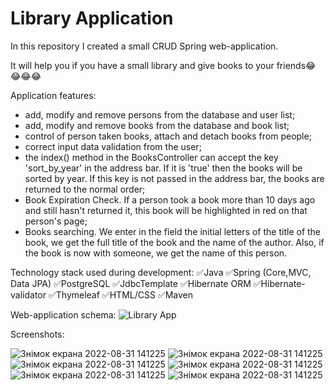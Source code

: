 # Library Application
In this repository I created a small CRUD Spring web-application.
<br />

It will help you if you have a small library and give books to your friends😂😂😂😂

Application features:
- add, modify and remove persons from the database and user list;
- add, modify and remove books from the database and book list;
- control of person taken books, attach and detach books from people;
- correct input data validation from the user;
- the index() method in the BooksController can accept the key 'sort_by_year' in the address bar. If it is 'true' then 
the books will be sorted by year. If this key is not passed in the address bar, the books are returned to the normal order;
- Book Expiration Check. If a person took a book more than 10 days ago and still hasn't returned it, this book will be 
highlighted in red on that person's page;
- Books searching. We enter in the field the initial letters of the title of the book, we get the full title of the book 
and the name of the author. Also, if the book is now with someone, we get the name of this person.



Technology stack used during development: ✅Java ✅Spring (Core,MVC, Data JPA)
 ✅PostgreSQL ✅JdbcTemplate ✅Hibernate ORM ✅Hibernate-validator ✅Thymeleaf ✅HTML/CSS  ✅Maven
<br />

Web-application schema:
![Library App](https://user-images.githubusercontent.com/63511356/187675178-8dc1a171-c056-46a2-ac42-fabdf93c2a6c.png)

Screenshots:

![Знімок екрана 2022-08-31 141225](https://user-images.githubusercontent.com/63511356/187675554-7701a883-383d-47a2-b463-714a6beff160.png)
![Знімок екрана 2022-08-31 141225](https://user-images.githubusercontent.com/63511356/187676031-740b997e-71fd-4ad8-bfd9-b8366df33e7d.png)
![Знімок екрана 2022-08-31 141225](https://user-images.githubusercontent.com/63511356/187676700-fbb9e504-84e4-4ece-93b6-01c74c519d8a.png)
![Знімок екрана 2022-08-31 141225](https://user-images.githubusercontent.com/63511356/187676952-a65e27d6-6962-4cb2-b323-c9c6f6a1d712.png)
![Знімок екрана 2022-08-31 141225](https://user-images.githubusercontent.com/63511356/187677326-43c267e8-e27f-4d0f-8d7b-ea82693c18de.png)
![Знімок екрана 2022-08-31 141225](https://user-images.githubusercontent.com/63511356/187678101-aba6624e-62d9-48b6-b6cb-c787ab4c6b6f.png)